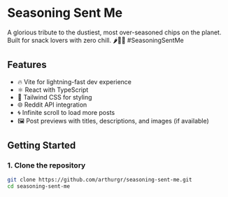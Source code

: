 # Seasoning Sent Me

A glorious tribute to the dustiest, most over-seasoned chips on the planet. Built for snack lovers with zero chill. 🌶️🧂🥵 #SeasoningSentMe

## Features

- 🔥 Vite for lightning-fast dev experience
- ⚛️ React with TypeScript
- 💨 Tailwind CSS for styling
- 🌐 Reddit API integration
- 🌀 Infinite scroll to load more posts
- 🖼 Post previews with titles, descriptions, and images (if available)

## Getting Started

### 1. Clone the repository

```bash
git clone https://github.com/arthurgr/seasoning-sent-me.git
cd seasoning-sent-me
